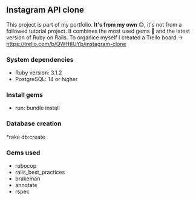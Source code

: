 ## Instagram API clone

This project is part of my portfolio. <b>It's from my own</b> :blush:, it's not from a followed tutorial project. It combines the most used gems :gem: and the latest version of Ruby on Rails. To organice myself I created a Trello board -> https://trello.com/b/QWHtIUYb/instagram-clone

### System dependencies
* Ruby version: 3.1.2
* PostgreSQL: 14 or higher

### Install gems
* run: bundle install

### Database creation
*rake db:create

### Gems used
* rubocop
* rails_best_practices
* brakeman
* annotate
* rspec
